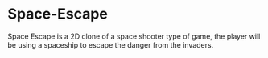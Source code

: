 # Space-Escape
Space Escape is a 2D clone of a space shooter type of game, the player will be using a spaceship to escape the danger from the invaders.
